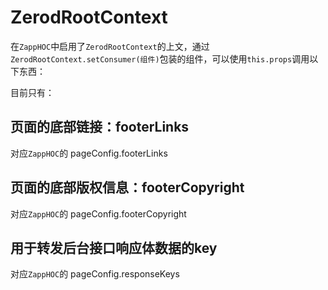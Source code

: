 <!-- @routePath:/context-doc/ZerodRootContext-doc -->
# ZerodRootContext

在`ZappHOC`中启用了`ZerodRootContext`的上文，通过`ZerodRootContext.setConsumer(组件)`包装的组件，可以使用`this.props`调用以下东西：

目前只有：

## 页面的底部链接：footerLinks

对应`ZappHOC`的 pageConfig.footerLinks

## 页面的底部版权信息：footerCopyright

对应`ZappHOC`的 pageConfig.footerCopyright

## 用于转发后台接口响应体数据的key

对应`ZappHOC`的 pageConfig.responseKeys
